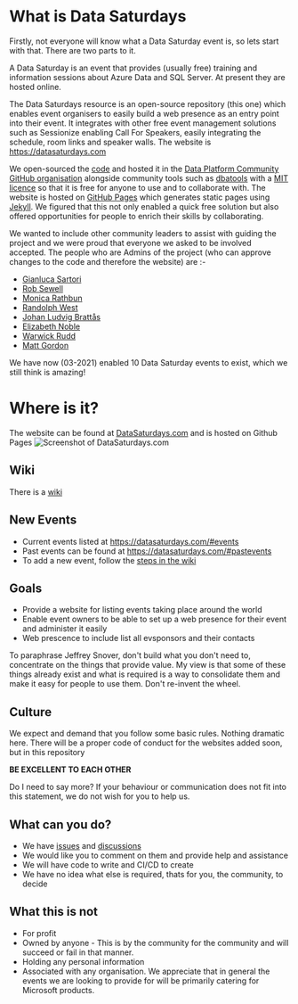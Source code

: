 # What is Data Saturdays
Firstly, not everyone will know what a Data Saturday event is, so lets start with that. There are two parts to it.

A Data Saturday is an event that provides (usually free) training and information sessions about Azure Data and SQL Server. At present they are hosted online.

The Data Saturdays resource is an open-source repository (this one) which enables event organisers to easily build a web presence as an entry point into their event. It integrates with other free event management solutions such as Sessionize enabling Call For Speakers, easily integrating the schedule, room links and speaker walls. The website is https://datasaturdays.com

We open-sourced the [code](https://github.com/dataplat/datasaturdays) and hosted it in the [Data Platform Community GitHub organisation](https://github.com/dataplat/) alongside community tools such as [dbatools](https://dbatools.io) with a [MIT licence](https://github.com/dataplat/DataSaturdays/blob/main/LICENSE) so that it is free for anyone to use and to collaborate with. The website is hosted on [GitHub Pages](https://pages.github.com/) which generates static pages using [Jekyll](https://docs.github.com/en/github/working-with-github-pages/setting-up-a-github-pages-site-with-jekyll). We figured that this not only enabled a quick free solution but also offered opportunities for people to enrich their skills by collaborating. 

We wanted to include other community leaders to assist with guiding the project and we were proud that everyone we asked to be involved accepted. The people who are Admins of the project (who can approve changes to the code and therefore the website) are :-

- [Gianluca Sartori](https://twitter.com/spaghettidba)
- [Rob Sewell](https://twitter.com/sqldbawithbeard)
- [Monica Rathbun](https://twitter.com/sqlespresso)
- [Randolph West](https://twitter.com/_randolph_west)
- [Johan Ludvig Brattås](https://twitter.com/intoleranse)
- [Elizabeth Noble](https://twitter.com/sqlzelda)
- [Warwick Rudd](https://twitter.com/Warwick_Rudd)
- [Matt Gordon](https://twitter.com/sqlatspeed)

We have now (03-2021) enabled 10 Data Saturday events to exist, which we still think is amazing!

# Where is it?

The website can be found at [DataSaturdays.com](https://datasaturdays.com) and is hosted on Github Pages
![Screenshot of DataSaturdays.com](https://user-images.githubusercontent.com/6729780/102750927-b229c200-435e-11eb-9daf-e4c730f29e04.png)

## Wiki

There is a [wiki](https://github.com/dataplat/DataSaturdays/wiki) 

## New Events

* Current events listed at https://datasaturdays.com/#events
* Past events can be found at https://datasaturdays.com/#pastevents
* To add a new event, follow the [steps in the wiki](https://github.com/dataplat/DataSaturdays/wiki/How-to-add-a-New-Event)

## Goals

* Provide a website for listing events taking place around the world
* Enable event owners to be able to set up a web presence for their event and administer it easily
* Web prescence to include list all evsponsors and their contacts

To paraphrase Jeffrey Snover, don't build what you don't need to, concentrate on the things that provide value. My view is that some of these things already exist and what is required is a way to consolidate them and make it easy for people to use them. Don't re-invent the wheel.

## Culture

We expect and demand that you follow some basic rules. Nothing dramatic here. There will be a proper code of conduct for the websites added soon, but in this repository

**BE EXCELLENT TO EACH OTHER**

Do I need to say more? 
If your behaviour or communication does not fit into this statement, we do not wish for you to help us.

## What can you do?

* We have [issues](https://github.com/dataplat/DataSaturdays/issues) and [discussions](https://github.com/dataplat/DataSaturdays/discussions)
* We would like you to comment on them and provide help and assistance  
* We will have code to write and CI/CD to create  
* We have no idea what else is required, thats for you, the community, to decide  

## What this is not

* For profit  
* Owned by anyone - This is by the community for the community and will succeed or fail in that manner.  
* Holding any personal information  
* Associated with any organisation. We appreciate that in general the events we are looking to provide for will be primarily catering for Microsoft products.  

